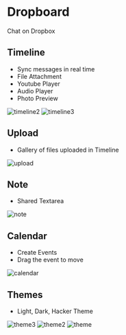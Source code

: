 # Dropboard

Chat on Dropbox

## Timeline

- Sync messages in real time
- File Attachment
- Youtube Player
- Audio Player
- Photo Preview

![timeline2](https://cloud.githubusercontent.com/assets/5355966/19616250/06152820-9849-11e6-9e05-949d62df4a6e.png)
![timeline3](https://cloud.githubusercontent.com/assets/5355966/19616252/0616ef02-9849-11e6-8021-3a2e8cbc87b7.png)

## Upload

- Gallery of files uploaded in Timeline

![upload](https://cloud.githubusercontent.com/assets/5355966/19616246/05f5d4fc-9849-11e6-9e87-cde3012d53ed.png)

## Note

- Shared Textarea

![note](https://cloud.githubusercontent.com/assets/5355966/19616247/06141dcc-9849-11e6-8331-ca2bcf2da2ba.png)

## Calendar

- Create Events
- Drag the event to move

![calendar](https://cloud.githubusercontent.com/assets/5355966/19616248/0614419e-9849-11e6-85ec-ef3cbc93514b.png)

## Themes

- Light, Dark, Hacker Theme

![theme3](https://cloud.githubusercontent.com/assets/5355966/19616249/0614e928-9849-11e6-9de8-86f9d1914b23.png)
![theme2](https://cloud.githubusercontent.com/assets/5355966/19616251/06154652-9849-11e6-859b-9f979f43bed3.png)
![theme](https://cloud.githubusercontent.com/assets/5355966/19616245/05d67b52-9849-11e6-9e08-9cd4ac0e9dfa.png)
